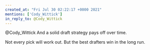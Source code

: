 ```yaml
---
created_at: "Fri Jul 30 02:22:17 +0000 2021"
mentions: ['Cody_Wittick']
in_reply_to: @Cody_Wittick
---
```


@Cody_Wittick And a solid draft strategy pays off over time. 

Not every pick will work out. But the best drafters win in the long run.